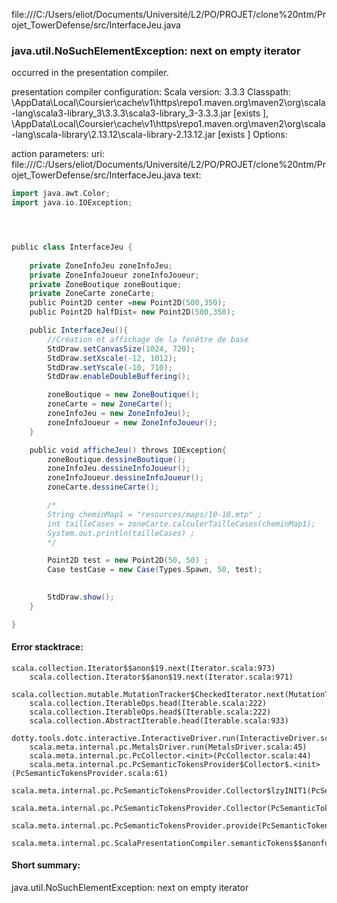 file:///C:/Users/eliot/Documents/Université/L2/PO/PROJET/clone%20ntm/Projet_TowerDefense/src/InterfaceJeu.java
### java.util.NoSuchElementException: next on empty iterator

occurred in the presentation compiler.

presentation compiler configuration:
Scala version: 3.3.3
Classpath:
<HOME>\AppData\Local\Coursier\cache\v1\https\repo1.maven.org\maven2\org\scala-lang\scala3-library_3\3.3.3\scala3-library_3-3.3.3.jar [exists ], <HOME>\AppData\Local\Coursier\cache\v1\https\repo1.maven.org\maven2\org\scala-lang\scala-library\2.13.12\scala-library-2.13.12.jar [exists ]
Options:



action parameters:
uri: file:///C:/Users/eliot/Documents/Université/L2/PO/PROJET/clone%20ntm/Projet_TowerDefense/src/InterfaceJeu.java
text:
```scala
import java.awt.Color;
import java.io.IOException;




public class InterfaceJeu {
    
    private ZoneInfoJeu zoneInfoJeu; 
    private ZoneInfoJoueur zoneInfoJoueur; 
    private ZoneBoutique zoneBoutique; 
    private ZoneCarte zoneCarte; 
    public Point2D center =new Point2D(500,350);
    public Point2D halfDist= new Point2D(500,350);

    public InterfaceJeu(){
        //Création et affichage de la fenêtre de base 
        StdDraw.setCanvasSize(1024, 720);
        StdDraw.setXscale(-12, 1012);
        StdDraw.setYscale(-10, 710);
        StdDraw.enableDoubleBuffering();

        zoneBoutique = new ZoneBoutique();
        zoneCarte = new ZoneCarte();
        zoneInfoJeu = new ZoneInfoJeu();
        zoneInfoJoueur = new ZoneInfoJoueur();
    }

    public void afficheJeu() throws IOException{
        zoneBoutique.dessineBoutique();
        zoneInfoJeu.dessineInfoJoueur();
        zoneInfoJoueur.dessineInfoJoueur();
        zoneCarte.dessineCarte();

        /* 
        String cheminMap1 = "resources/maps/10-10.mtp" ;
        int tailleCases = zoneCarte.calculerTailleCases(cheminMap1);
        System.out.println(tailleCases) ; 
        */ 

        Point2D test = new Point2D(50, 50) ; 
        Case testCase = new Case(Types.Spawn, 50, test);
        

        StdDraw.show();
    }

}

```



#### Error stacktrace:

```
scala.collection.Iterator$$anon$19.next(Iterator.scala:973)
	scala.collection.Iterator$$anon$19.next(Iterator.scala:971)
	scala.collection.mutable.MutationTracker$CheckedIterator.next(MutationTracker.scala:76)
	scala.collection.IterableOps.head(Iterable.scala:222)
	scala.collection.IterableOps.head$(Iterable.scala:222)
	scala.collection.AbstractIterable.head(Iterable.scala:933)
	dotty.tools.dotc.interactive.InteractiveDriver.run(InteractiveDriver.scala:168)
	scala.meta.internal.pc.MetalsDriver.run(MetalsDriver.scala:45)
	scala.meta.internal.pc.PcCollector.<init>(PcCollector.scala:44)
	scala.meta.internal.pc.PcSemanticTokensProvider$Collector$.<init>(PcSemanticTokensProvider.scala:61)
	scala.meta.internal.pc.PcSemanticTokensProvider.Collector$lzyINIT1(PcSemanticTokensProvider.scala:61)
	scala.meta.internal.pc.PcSemanticTokensProvider.Collector(PcSemanticTokensProvider.scala:61)
	scala.meta.internal.pc.PcSemanticTokensProvider.provide(PcSemanticTokensProvider.scala:90)
	scala.meta.internal.pc.ScalaPresentationCompiler.semanticTokens$$anonfun$1(ScalaPresentationCompiler.scala:110)
```
#### Short summary: 

java.util.NoSuchElementException: next on empty iterator